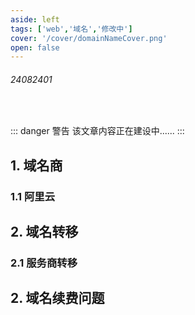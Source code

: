 ```yaml
---
aside: left
tags: ['web','域名','修改中']
cover: '/cover/domainNameCover.png'
open: false
---
```

 
###### 24082401
 
<br/>
 
::: danger <Badge type='warning'>警告</Badge>
该文章内容正在建设中......
:::
 
## 1. 域名商

### 1.1 阿里云

## 2. 域名转移

### 2.1 服务商转移


## 2. 域名续费问题